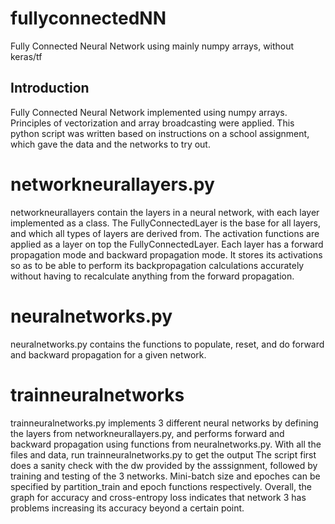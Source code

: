 # fullyconnectedNN
Fully Connected Neural Network using mainly numpy arrays, without keras/tf 

## Introduction
Fully Connected Neural Network implemented using numpy arrays. Principles of vectorization and array broadcasting were applied. 
This python script was written based on instructions on a school assignment, which gave the data and the networks to try out. 

networkneurallayers.py
==============
networkneurallayers contain the layers in a neural network, with each layer implemented as a class. The FullyConnectedLayer is the base for all layers, and which all types of layers are derived from. The activation functions are applied as a layer on top the FullyConnectedLayer.
Each layer has a forward propagation mode and backward propagation mode. It stores its activations so as to be able to perform its backpropagation calculations accurately without having to recalculate anything from the forward propagation. 

neuralnetworks.py
==============
neuralnetworks.py contains the functions to populate, reset, and do forward and backward propagation for a given network.

trainneuralnetworks
=================
trainneuralnetworks.py implements 3 different neural networks by defining the layers from networkneurallayers.py, and performs forward and backward propagation using functions from neuralnetworks.py.
With all the files and data, run trainneuralnetworks.py to get the output 
The script first does a sanity check with the dw provided by the asssignment, followed by training and testing of the 3 networks. Mini-batch size and epoches can be specified by partition_train and epoch functions respectively. 
Overall, the graph for accuracy and cross-entropy loss indicates that network 3 has problems increasing its accuracy beyond a certain point. 
